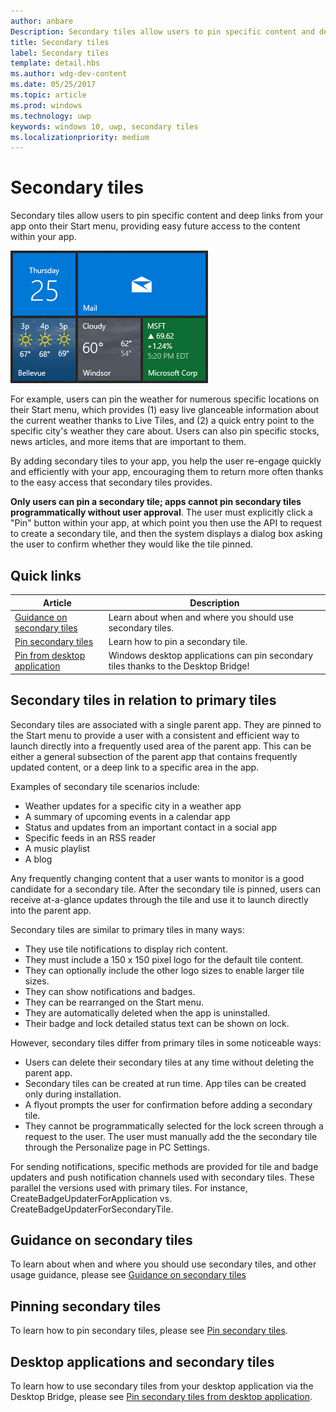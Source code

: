 ```yaml
---
author: anbare
Description: Secondary tiles allow users to pin specific content and deep links from your app onto their Start menu, providing easy future access to the content within your app.
title: Secondary tiles
label: Secondary tiles
template: detail.hbs
ms.author: wdg-dev-content
ms.date: 05/25/2017
ms.topic: article
ms.prod: windows
ms.technology: uwp
keywords: windows 10, uwp, secondary tiles
ms.localizationpriority: medium
---
```


# Secondary tiles


Secondary tiles allow users to pin specific content and deep links from your app onto their Start menu, providing easy future access to the content within your app.

![Screenshot of secondary tiles](images/secondarytiles.png)

For example, users can pin the weather for numerous specific locations on their Start menu, which provides (1) easy live glanceable information about the current weather thanks to Live Tiles, and (2) a quick entry point to the specific city's weather they care about. Users can also pin specific stocks, news articles, and more items that are important to them.

By adding secondary tiles to your app, you help the user re-engage quickly and efficiently with your app, encouraging them to return more often thanks to the easy access that secondary tiles provides.

**Only users can pin a secondary tile; apps cannot pin secondary tiles programmatically without user approval**. The user must explicitly click a "Pin" button within your app, at which point you then use the API to request to create a secondary tile, and then the system displays a dialog box asking the user to confirm whether they would like the tile pinned.

## Quick links

| Article | Description |
| --- | --- |
| [Guidance on secondary tiles](secondary-tiles-guidance.md) | Learn about when and where you should use secondary tiles. |
| [Pin secondary tiles](secondary-tiles-pinning.md) | Learn how to pin a secondary tile. |
| [Pin from desktop application](secondary-tiles-desktop-pinning.md) | Windows desktop applications can pin secondary tiles thanks to the Desktop Bridge! |


## Secondary tiles in relation to primary tiles

Secondary tiles are associated with a single parent app. They are pinned to the Start menu to provide a user with a consistent and efficient way to launch directly into a frequently used area of the parent app. This can be either a general subsection of the parent app that contains frequently updated content, or a deep link to a specific area in the app.

Examples of secondary tile scenarios include:

* Weather updates for a specific city in a weather app
* A summary of upcoming events in a calendar app
* Status and updates from an important contact in a social app
* Specific feeds in an RSS reader
* A music playlist
* A blog

Any frequently changing content that a user wants to monitor is a good candidate for a secondary tile. After the secondary tile is pinned, users can receive at-a-glance updates through the tile and use it to launch directly into the parent app.

Secondary tiles are similar to primary tiles in many ways:

* They use tile notifications to display rich content.
* They must include a 150 x 150 pixel logo for the default tile content.
* They can optionally include the other logo sizes to enable larger tile sizes.
* They can show notifications and badges.
* They can be rearranged on the Start menu.
* They are automatically deleted when the app is uninstalled.
* Their badge and lock detailed status text can be shown on lock.

However, secondary tiles differ from primary tiles in some noticeable ways:

* Users can delete their secondary tiles at any time without deleting the parent app.
* Secondary tiles can be created at run time. App tiles can be created only during installation.
* A flyout prompts the user for confirmation before adding a secondary tile.
* They cannot be programmatically selected for the lock screen through a request to the user. The user must manually add the the secondary tile through the Personalize page in PC Settings.

For sending notifications, specific methods are provided for tile and badge updaters and push notification channels used with secondary tiles. These parallel the versions used with primary tiles. For instance, CreateBadgeUpdaterForApplication vs. CreateBadgeUpdaterForSecondaryTile.


## Guidance on secondary tiles
To learn about when and where you should use secondary tiles, and other usage guidance, please see [Guidance on secondary tiles](secondary-tiles-guidance.md)


## Pinning secondary tiles
To learn how to pin secondary tiles, please see [Pin secondary tiles](secondary-tiles-pinning.md).


## Desktop applications and secondary tiles
To learn how to use secondary tiles from your desktop application via the Desktop Bridge, please see [Pin secondary tiles from desktop application](secondary-tiles-desktop-pinning.md).
